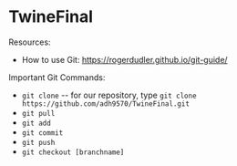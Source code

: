 # TwineFinal

Resources:
- How to use Git: https://rogerdudler.github.io/git-guide/

Important Git Commands:
- `git clone` -- for our repository, type `git clone https://github.com/adh9570/TwineFinal.git`
- `git pull`
- `git add`
- `git commit`
- `git push`
- `git checkout [branchname]`

